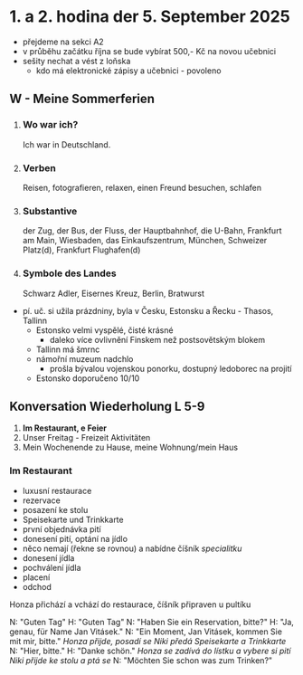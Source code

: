 # 1. a 2. hodina der 5. September 2025

- přejdeme na sekci A2
- v průběhu začátku října se bude vybírat 500,- Kč na novou učebnici
- sešity nechat a vést z loňska
  - kdo má elektronické zápisy a učebnici - povoleno

## W - Meine Sommerferien

1. ### Wo war ich? 

   Ich war in Deutschland.

2. ### Verben

   Reisen, fotografieren, relaxen, einen Freund besuchen, schlafen

3. ### Substantive

   der Zug, der Bus, der Fluss, der Hauptbahnhof, die U-Bahn, Frankfurt am Main, Wiesbaden, das Einkaufszentrum, München, Schweizer Platz(d), Frankfurt Flughafen(d)

4. ### Symbole des Landes

   Schwarz Adler, Eisernes Kreuz, Berlin, Bratwurst

- pí. uč. si užila prázdniny, byla v Česku, Estonsku a Řecku - Thasos, Tallinn
  - Estonsko velmi vyspělé, čisté krásné
    - daleko více ovlivnění Finskem než postsovětským blokem
  - Tallinn má šmrnc
  - námořní muzeum nadchlo
    - prošla bývalou vojenskou ponorku, dostupný ledoborec na projití
  - Estonsko doporučeno 10/10

## Konversation Wiederholung L 5-9

1. **Im Restaurant, e Feier**
2. Unser Freitag - Freizeit Aktivitäten
3. Mein Wochenende zu Hause, meine Wohnung/mein Haus

### Im Restaurant

- luxusní restaurace
- rezervace
- posazení ke stolu
- Speisekarte und Trinkkarte
- první objednávka pití
- donesení pití, optání na jídlo
- něco nemají (řekne se rovnou) a nabídne číšník *specialitku*
- donesení jídla
- pochválení jídla
- placení
- odchod

Honza přichází a vchází do restaurace, číšník připraven u pultíku

N: "Guten Tag"
H: "Guten Tag"
N: "Haben Sie ein Reservation, bitte?"
H: "Ja, genau, für Name Jan Vitásek."
N: "Ein Moment, Jan Vitásek, kommen Sie mit mir, bitte."
*Honza přijde, posadí se*
*Niki předá Speisekarte a Trinkkarte*
N: "Hier, bitte."
H: "Danke schön."
*Honza se zadívá do lístku a vybere si pití*
*Niki přijde ke stolu a ptá se*
N: "Möchten Sie schon was zum Trinken?"